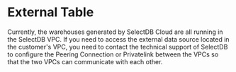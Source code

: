 # External Table

Currently, the warehouses generated by SelectDB Cloud are all running in the SelectDB VPC. If you need to access the external data source located in the customer's VPC, you need to contact the technical support of SelectDB to configure the Peering Connection or Privatelink between the VPCs so that the two VPCs can communicate with each other.